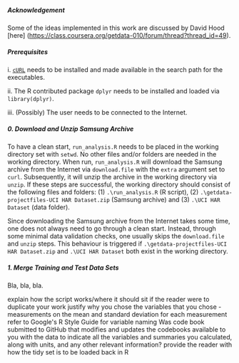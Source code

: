 ##### Acknowledgement 
Some of the ideas implemented in this work are discussed by David Hood [here] (https://class.coursera.org/getdata-010/forum/thread?thread_id=49).


##### Prerequisites
i. [`cURL`](http://curl.haxx.se/download.html) needs to be installed and made available in the search path for the executables.

ii. The R contributed package `dplyr` needs to be installed and loaded via `library(dplyr)`.

iii. (Possibly) The user needs to be connected to the Internet.


##### 0. Download and Unzip Samsung Archive
To have a clean start, `run_analysis.R` needs to be placed in the working directory set with `setwd`. No other files and/or folders are needed in the working directory. When run,  `run_analysis.R` will download the Samsung archive from the Internet via `download.file` with the `extra` argument set to `curl`.  Subsequently, it will unzip the archive in the working directory via `unzip`. If these steps are successful, the working directory should consist of the following files and folders: (1) `.\run_analysis.R` (R script), (2) `.\getdata-projectfiles-UCI HAR Dataset.zip` (Samsung archive) and (3) `.\UCI HAR Dataset` (data folder).

Since downloading the Samsung archive from the Internet takes some time, one does not always need to go through a clean start. Instead, through some minimal data validation checks, one usually skips the `download.file` and `unzip` steps. This behaviour is triggered if `.\getdata-projectfiles-UCI HAR Dataset.zip` and `.\UCI HAR Dataset` both exist in the working directory.


##### 1. Merge Training and Test Data Sets
Bla, bla, bla.

explain how the script works/where it should sit if the reader were to duplicate your work
justify why you chose the variables that you chose - measurements on the mean and standard deviation for each measurement
refer to Google's R Style Guide for variable naming
Was code book submitted to GitHub that modifies and updates the codebooks available to you with the data to indicate all the variables and summaries you calculated, along with units, and any other relevant information?
provide the reader with how the tidy set is to be loaded back in R
